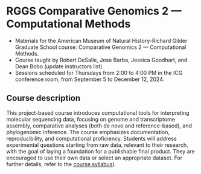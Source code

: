 # RGGS Comparative Genomics 2 — Computational Methods
* Materials for the American Museum of Natural History-Richard Gilder Graduate School course: Comparative Genomics 2 — Computational Methods.
* Course taught by Robert DeSalle, Jose Barba, Jessica Goodhart, and Dean Bobo (update instructors list).
* Sessions scheduled for Thursdays from 2:00 to 4:00 PM in the ICG conference room, from September 5 to December 12, 2024.

## Course description
This project-based course introduces computational tools for interpreting molecular sequencing data, focusing on genome and transcriptome assembly, comparative analyses (both de novo and reference-based), and phylogenomic inference. The course emphasizes documentation, reproducibility, and computational proficiency. Students will address experimental questions starting from raw data, relevant to their research, with the goal of laying a foundation for a publishable final product. They are encouraged to use their own data or select an appropriate dataset. For further details, refer to the [course syllabus](https://github.com/josebarbamontoya/rggs_comparative_genomics_2/blob/main/CG2_Syllabus_Fall_2024_20240906.pdf)).
